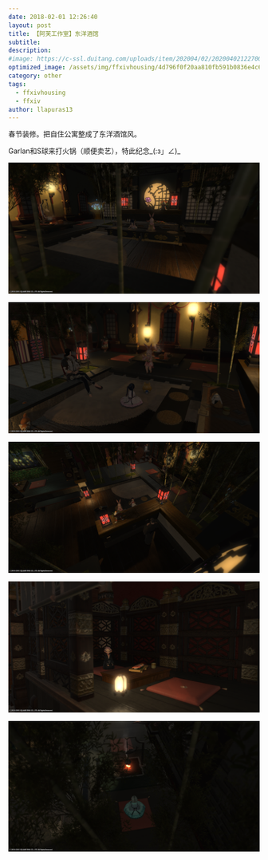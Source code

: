 ```yaml
---
date: 2018-02-01 12:26:40
layout: post
title: 【阿芙工作室】东洋酒馆
subtitle: 
description: 
#image: https://c-ssl.duitang.com/uploads/item/202004/02/20200402122700_elsZt.thumb.600_0.jpeg
optimized_image: /assets/img/ffxivhousing/4d796f0f20aa810fb591b0836e4c6ea1.png
category: other
tags:
  - ffxivhousing
  - ffxiv
author: llapuras13
---
```


春节装修。把自住公寓整成了东洋酒馆风。

Garlan和S球来打火锅（顺便卖艺），特此纪念_(:з」∠)_

![](../assets/img/ffxivhousing/4d796f0f20aa810fb591b0836e4c6ea1.png)

![](../assets/img/ffxivhousing/3a438692f1586cf9b1ad1b29aadffc1b.png)

![](../assets/img/ffxivhousing/204d67b83ffe7c089ab8855aa5b2e481.png)

![](../assets/img/ffxivhousing/8d43a6b0932db6c3041416040a8d8760.png)

![](../assets/img/ffxivhousing/9eae8a616ce23e2f2723c1d5b7051124.png)
